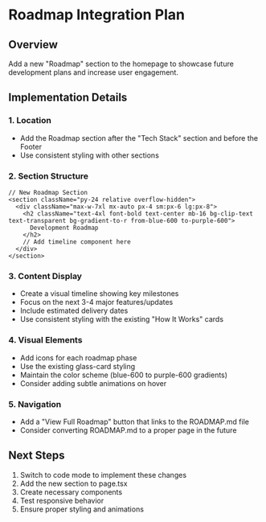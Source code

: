 # Roadmap Integration Plan

## Overview
Add a new "Roadmap" section to the homepage to showcase future development plans and increase user engagement.

## Implementation Details

### 1. Location
- Add the Roadmap section after the "Tech Stack" section and before the Footer
- Use consistent styling with other sections

### 2. Section Structure
```tsx
// New Roadmap Section
<section className="py-24 relative overflow-hidden">
  <div className="max-w-7xl mx-auto px-4 sm:px-6 lg:px-8">
    <h2 className="text-4xl font-bold text-center mb-16 bg-clip-text text-transparent bg-gradient-to-r from-blue-600 to-purple-600">
      Development Roadmap
    </h2>
    // Add timeline component here
  </div>
</section>
```

### 3. Content Display
- Create a visual timeline showing key milestones
- Focus on the next 3-4 major features/updates
- Include estimated delivery dates
- Use consistent styling with the existing "How It Works" cards

### 4. Visual Elements
- Add icons for each roadmap phase
- Use the existing glass-card styling
- Maintain the color scheme (blue-600 to purple-600 gradients)
- Consider adding subtle animations on hover

### 5. Navigation
- Add a "View Full Roadmap" button that links to the ROADMAP.md file
- Consider converting ROADMAP.md to a proper page in the future

## Next Steps
1. Switch to code mode to implement these changes
2. Add the new section to page.tsx
3. Create necessary components
4. Test responsive behavior
5. Ensure proper styling and animations